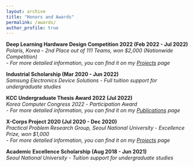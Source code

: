 ```yaml
---
layout: archive
title: "Honors and Awards"
permalink: /awards/
author_profile: true
---
```

**Deep Learning Hardware Design Competition 2022  (Feb 2022 - Jul 2022)**  
*Polaris, Korea*
    - *2nd Place out of 111 Teams, won $2,000 (Nationwide Competition)*  
    - *For more detailed information, you can find it on my [Projects](https://sunho001215.github.io/projects/) page*
  
**Industrial Scholarship  (Mar 2020 - Jun 2022)**  
*Samsung Electronics Device Solutions*
    - *Full tuition support for undergraduate studies*
  
**KCC Undergraduate Thesis Award 2022  (Jul 2022)**  
*Korea Computer Congress 2022*
    - *Participation Award*  
    - *For more detailed information, you can find it on my [Publications](https://sunho001215.github.io/publications/) page*
  
**X-Corps Project 2020  (Jul 2020 - Dec 2020)**  
*Practical Problem Research Group, Seoul National University*
    - *Excellence Prize, won $1,000*  
    - *For more detailed information, you can find it on my [Projects](https://sunho001215.github.io/projects/) page*
  
**Academic Excellence Scholarship  (Aug 2018 - Jun 2021)**  
*Seoul National University*
    - *Tuition support for undergraduate studies*  
